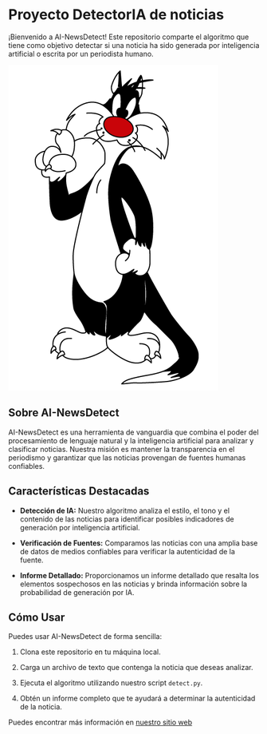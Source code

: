 # Proyecto DetectorIA de noticias

¡Bienvenido a AI-NewsDetect! Este repositorio comparte el algoritmo que tiene como objetivo detectar si una noticia ha sido generada por inteligencia artificial o escrita por un periodista humano. 

![imagen](./utils/looney2.jpg)

## Sobre AI-NewsDetect

AI-NewsDetect es una herramienta de vanguardia que combina el poder del procesamiento de lenguaje natural y la inteligencia artificial para analizar y clasificar noticias. Nuestra misión es mantener la transparencia en el periodismo y garantizar que las noticias provengan de fuentes humanas confiables.

## Características Destacadas

- **Detección de IA:** Nuestro algoritmo analiza el estilo, el tono y el contenido de las noticias para identificar posibles indicadores de generación por inteligencia artificial.

- **Verificación de Fuentes:** Comparamos las noticias con una amplia base de datos de medios confiables para verificar la autenticidad de la fuente.

- **Informe Detallado:** Proporcionamos un informe detallado que resalta los elementos sospechosos en las noticias y brinda información sobre la probabilidad de generación por IA.

## Cómo Usar

Puedes usar AI-NewsDetect de forma sencilla:

1. Clona este repositorio en tu máquina local.

2. Carga un archivo de texto que contenga la noticia que deseas analizar.

3. Ejecuta el algoritmo utilizando nuestro script `detect.py`.

4. Obtén un informe completo que te ayudará a determinar la autenticidad de la noticia.


Puedes encontrar más información en [nuestro sitio web](www.google.com)




